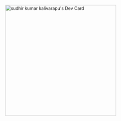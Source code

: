 <a href="https://app.daily.dev/sudhirwebdev"><img src="https://api.daily.dev/devcards/v2/MCIk1ypW1nyVsFgWJQAvf.png?type=default&r=e2h" width="356" alt="sudhir kumar kalivarapu's Dev Card"/></a>
